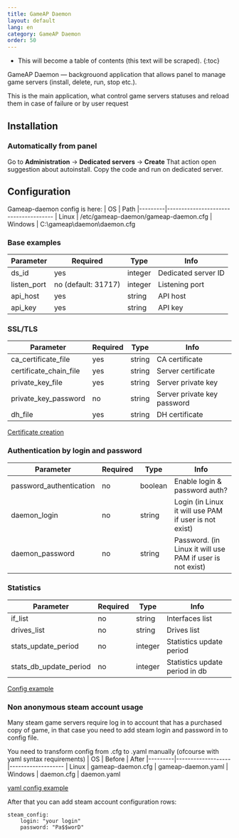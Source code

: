```yaml
---
title: GameAP Daemon
layout: default
lang: en
category: GameAP Daemon
order: 50
---
```


* This will become a table of contents (this text will be scraped).
{:toc}

GameAP Daemon — backgrouond application that allows panel to manage game servers (install, delete, run, stop etc.).

This is the main application, what control game servers statuses and reload them in case of failure or by user request

## Installation

### Automatically from panel

Go to **Administration** -> **Dedicated servers** -> **Create**
That action open suggestion about autoinstall. Copy the code and run on dedicated server.

## Configuration

Gameap-daemon config is here:
| OS      | Path
|---------|--------------------------------------
| Linux   | /etc/gameap-daemon/gameap-daemon.cfg
| Windows | C:\gameap\daemon\daemon.cfg

### Base examples

| Parameter                 | Required              | Type       | Info
|---------------------------|-----------------------|------------|------------
| ds_id                     | yes                   | integer    | Dedicated server ID
| listen_port               | no (default: 31717)   | integer    | Listening port
| api_host                  | yes                   | string     | API host
| api_key                   | yes                   | string     | API key


### SSL/TLS

| Parameter                 | Required              | Type      | Info
|---------------------------|-----------------------|-----------|------------
| ca_certificate_file       | yes                   | string    | CA certificate
| certificate_chain_file    | yes                   | string    | Server certificate
| private_key_file          | yes                   | string    | Server private key
| private_key_password      | no                    | string    | Server private key password
| dh_file                   | yes                   | string    | DH certificate

[Certificate creation](https://github.com/gameap/GDaemon2#creating-certificates)

### Authentication by login and password

| Parameter                 | Required              | Type      | Info
|---------------------------|-----------------------|-----------|------------
| password_authentication   | no                    | boolean   | Enable login & password auth?
| daemon_login              | no                    | string    | Login (in Linux it will use PAM if user is not exist)
| daemon_password           | no                    | string    | Password. (in Linux it will use PAM if user is not exist)

### Statistics

| Parameter                 | Required              | Type       | Info
|---------------------------|-----------------------|-----------|------------
| if_list                   | no                    | string    | Interfaces list
| drives_list               | no                    | string    | Drives list
| stats_update_period       | no                    | integer   | Statistics update period
| stats_db_update_period    | no                    | integer   | Statistics update period in db

[Config example](https://github.com/gameap/GDaemon2#example-daemoncfg)

### Non anonymous steam account usage

Many steam game servers require log in to account that has a purchased copy of game, in that case you need to add steam login and password in to config file.

You need to transform config from .cfg to .yaml manually (ofcourse with yaml syntax requirements)
| OS      | Before            | After
|---------|-------------------|-------------------
| Linux   | gameap-daemon.cfg | gameap-daemon.yaml
| Windows | daemon.cfg        | daemon.yaml

[yaml config example](https://github.com/gameap/daemon/blob/master/config/gameap-daemon.yaml)

After that you can add steam account configuration rows:
```
steam_config:
    login: "your login"
    password: "Pa$$worD"
```
